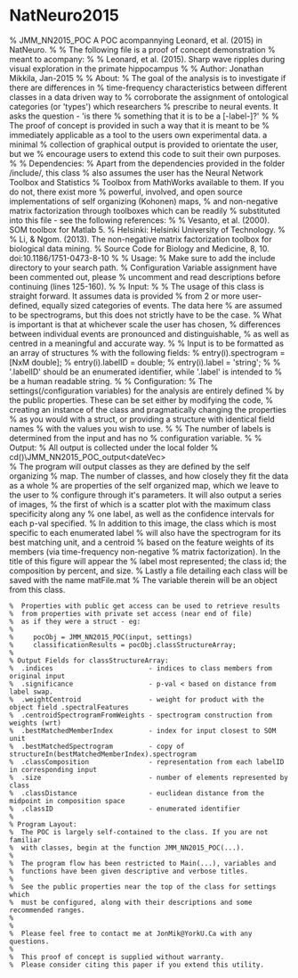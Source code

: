 NatNeuro2015
============
% JMM_NN2015_POC A POC acompannying Leonard, et al. (2015) in NatNeuro.
    %
    % The following file is a proof of concept demonstration 
    % meant to acompany: 
    % 
    % Leonard, et al. (2015). Sharp wave ripples during visual exploration in the primate hippocampus
    %
    % Author: Jonathan Mikkila, Jan-2015
    %
    % About:
    %  The goal of the analysis is to investigate if there are differences in
    %  time-frequency characteristics between different classes in a data driven way to
    %  corroborate the assignment of ontological categories (or 'types') which researchers
    %  prescribe to neural events. It asks the question - 'is there
    %  something that it is to be a [-label-]?' 
    %
    %  The proof of concept is provided in such a way that it is meant to be
    %  immediately applicable as a tool to the users own experimental data. a minimal
    %  collection of graphical output is provided to orientate the user, but we
    %  encourage users to extend this code to suit their own purposes.
    %
    % Dependencies:
    %  Apart from the dependencies provided in the folder /include/, this class
    %  also assumes the user has the Neural Network Toolbox and Statistics
    %  Toolbox from MathWorks available to them. If you do not, there exist more
    %  powerful, involved, and open source implementations of self organizing (Kohonen) maps,
    %  and non-negative matrix factorization through toolboxes which can be readily
    %  substituted into this file - see the following references:
    %
    %     Vesanto, et al. (2000). SOM toolbox for Matlab 5.
    %     Helsinki: Helsinki University of Technology.
    %
    %     Li, & Ngom. (2013). The non-negative matrix factorization toolbox for biological data mining.
    %     Source Code for Biology and Medicine, 8, 10. doi:10.1186/1751-0473-8-10
    %
    % Usage:
    %  Make sure to add the include directory to your search path.
    %  Configuration Variable assignment have been commented out, please
    %  uncomment and read descriptions before continuing (lines 125-160). 
    %
    % Input:
    %
    %  The usage of this class is straight forward. It assumes data is provided
    %  from 2 or more user-defined, equally sized categories of events. The data here
    %  are assumed to be spectrograms, but this does not strictly have to be the case.
    %  What is important is that at whichever scale the user has chosen,
    %  differences between individual events are pronounced and distinguishable, 
    %  as well as centred in a meaningful and accurate way.
    %
    %  Input is to be formatted as an array of structures
    %  with the following fields:
    %    entry(i).spectrogram =  [NxM double];
    %    entry(i).labelID     =  double;
    %    entry(i).label       = 'string';
    %
    %    '.labelID' should be an enumerated identifier, while '.label' is intended to
    %    be a human readable string.
    %
    % Configuration:
    %  The settings(/configuration variables) for the analysis are entirely defined
    %  by the public properties. These can be set either by modifying the code,
    %  creating an instance of the class and pragmatically changing the properties
    %  as you would with a struct, or providing a structure with identical field names
    %  with the values you wish to use.
    %
    %  The number of labels is determined from the input and has no
    %  configuration variable.
    %
    % Output:
    %  All output is collected under the local folder
    %   cd()\JMM_NN2015_POC_output\<dateVec>\
    %  The program will output classes as they are defined by the self organizing
    %  map. The number of classes, and how closely they fit the data as a whole
    %  are properties of the self organized map, which we leave to the user to
    %  configure through it's parameters. It will also output a series of images, 
    %  the first of which is a scatter plot with the maximum class specificity along any 
    %  one label, as well as the confidence intervals for each p-val specified. 
    %  In addition to this image, the class which is most specific to each enumerated label
    %  will also have the spectrogram for its best matching unit, and a centroid
    %  based on the feature weights of its members (via time-frequency non-negative
    %  matrix factorization). In the title of this figure will appear the
    %  label most represented; the class id; the composition by percent, and size. 
    %  Lastly a file detailing each class will be saved with the name matFile.mat
    %  The variable therein will be an object from this class.

    %  Properties with public get access can be used to retrieve results
    %  from properties with private set access (near end of file) 
    %  as if they were a struct - eg:
    % 
    %     pocObj = JMM_NN2015_POC(input, settings)
    %     classificationResults = pocObj.classStructureArray;
    %
    % Output Fields for classStructureArray:
    %  .indices                        - indices to class members from original input 
    %  .significance                   - p-val < based on distance from label swap.
    %  .weightCentroid                 - weight for product with the object field .spectralFeatures
    %  .centroidSpectrogramFromWeights - spectrogram construction from weights (wrt)
    %  .bestMatchedMemberIndex         - index for input closest to SOM unit
    %  .bestMatchedSpectrogram         - copy of structureIn(bestMatchedMemberIndex).spectrogram
    %  .classComposition               - representation from each labelID in corresponding input
    %  .size                           - number of elements represented by class
    %  .classDistance                  - euclidean distance from the midpoint in composition space
    %  .classID                        - enumerated identifier 
    %
    % Program Layout:
    %  The POC is largely self-contained to the class. If you are not familiar
    %  with classes, begin at the function JMM_NN2015_POC(...).
    %
    %  The program flow has been restricted to Main(...), variables and
    %  functions have been given descriptive and verbose titles.
    %
    %  See the public properties near the top of the class for settings which
    %  must be configured, along with their descriptions and some recommended ranges.
    %
    %
    %  Please feel free to contact me at JonMik@YorkU.Ca with any questions.
    %
    %  This proof of concept is supplied without warranty.
    %  Please consider citing this paper if you extend this utility.
